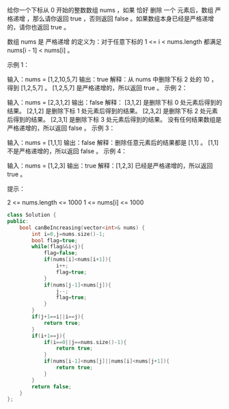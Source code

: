 给你一个下标从 0 开始的整数数组 nums ，如果 恰好 删除 一个 元素后，数组 严格递增 ，那么请你返回 true ，否则返回 false 。如果数组本身已经是严格递增的，请你也返回 true 。

数组 nums 是 严格递增 的定义为：对于任意下标的 1 <= i < nums.length 都满足 nums[i - 1] < nums[i] 。

 

示例 1：

输入：nums = [1,2,10,5,7]
输出：true
解释：从 nums 中删除下标 2 处的 10 ，得到 [1,2,5,7] 。
[1,2,5,7] 是严格递增的，所以返回 true 。
示例 2：

输入：nums = [2,3,1,2]
输出：false
解释：
[3,1,2] 是删除下标 0 处元素后得到的结果。
[2,1,2] 是删除下标 1 处元素后得到的结果。
[2,3,2] 是删除下标 2 处元素后得到的结果。
[2,3,1] 是删除下标 3 处元素后得到的结果。
没有任何结果数组是严格递增的，所以返回 false 。
示例 3：

输入：nums = [1,1,1]
输出：false
解释：删除任意元素后的结果都是 [1,1] 。
[1,1] 不是严格递增的，所以返回 false 。
示例 4：

输入：nums = [1,2,3]
输出：true
解释：[1,2,3] 已经是严格递增的，所以返回 true 。


提示：

2 <= nums.length <= 1000
1 <= nums[i] <= 1000

```cpp
class Solution {
public:
    bool canBeIncreasing(vector<int>& nums) {
        int i=0,j=nums.size()-1;
        bool flag=true;
        while(flag&&i<j){
            flag=false;
            if(nums[i]<nums[i+1]){
                i++;
                flag=true;
            }
            if(nums[j-1]<nums[j]){
                j--;
                flag=true;
            }
        }
        if(j+1==i||i==j){
            return true;
        }
        if(i+1==j){
            if(i==0||j==nums.size()-1){
                return true;
            }
            if(nums[i-1]<nums[j]||nums[i]<nums[j+1]){
                return true;
            }
        }
        return false;
    }
};
```

